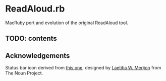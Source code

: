 # ReadAloud.rb

MacRuby port and evolution of the original ReadAloud tool.

## TODO: contents

## Acknowledgements

Status bar icon derived from [this one](http://thenounproject.com/noun/lips/#icon-No14820), designed by [Laetitia W. Merijon](http://thenounproject.com/laetitia.w.merijon) from The Noun Project.